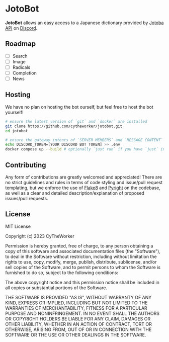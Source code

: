 [Discord]: https://discord.com/
[Flake8]: https://flake8.pycqa.org/en/latest/
[Git]: https://git-scm.com/
[Jotoba API]: https://jotoba.de/docs.html
[Pyright]: https://github.com/microsoft/pyright

# JotoBot

**JotoBot** allows an easy access to a Japanese
dictionary provided by [Jotoba API] on [Discord].

## Roadmap

- [ ] Search
- [ ] Image
- [ ] Radicals
- [ ] Completion
- [ ] News

## Hosting

We have no plan on hosting the bot ourself, but feel free to host the bot yourself!

```sh
# ensure the latest version of `git` and `docker` are installed
git clone https://github.com/cytheworker/jotobot.git
cd jotobot

# ensure the gateway intents of `SERVER MEMBERS` and `MESSAGE CONTENT` are enabled
echo DISCORD_TOKEN=[YOUR DISCORD BOT TOKEN] >> .env
docker compose up --build # optionally `just run` if you have `just` installed
```

## Contributing

Any form of contributions are greatly welcomed and appreciated! There are no strict
guidelines and rules in terms of code styling and issue/pull request templating,
but we enforce the use of [Flake8] and [Pyright] on the codebase, as well as a
clear and detailed description/explanation of proposed issues/pull requests.

## License

MIT License

Copyright (c) 2023 CyTheWorker

Permission is hereby granted, free of charge, to any person obtaining a copy
of this software and associated documentation files (the "Software"), to deal
in the Software without restriction, including without limitation the rights
to use, copy, modify, merge, publish, distribute, sublicense, and/or sell
copies of the Software, and to permit persons to whom the Software is
furnished to do so, subject to the following conditions:

The above copyright notice and this permission notice shall be included in all
copies or substantial portions of the Software.

THE SOFTWARE IS PROVIDED "AS IS", WITHOUT WARRANTY OF ANY KIND, EXPRESS OR
IMPLIED, INCLUDING BUT NOT LIMITED TO THE WARRANTIES OF MERCHANTABILITY,
FITNESS FOR A PARTICULAR PURPOSE AND NONINFRINGEMENT. IN NO EVENT SHALL THE
AUTHORS OR COPYRIGHT HOLDERS BE LIABLE FOR ANY CLAIM, DAMAGES OR OTHER
LIABILITY, WHETHER IN AN ACTION OF CONTRACT, TORT OR OTHERWISE, ARISING FROM,
OUT OF OR IN CONNECTION WITH THE SOFTWARE OR THE USE OR OTHER DEALINGS IN THE
SOFTWARE.